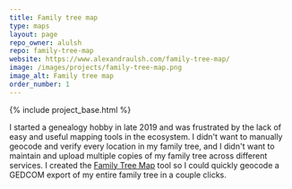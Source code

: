 ```yaml
---
title: Family tree map
type: maps
layout: page
repo_owner: alulsh
repo: family-tree-map
website: https://www.alexandraulsh.com/family-tree-map/
image: /images/projects/family-tree-map.png
image_alt: Family tree map
order_number: 1
---
```


{% include project_base.html %}

I started a genealogy hobby in late 2019 and was frustrated by the lack of easy and useful mapping tools in the ecosystem. I didn't want to manually geocode and verify every location in my family tree, and I didn't want to maintain and upload multiple copies of my family tree across different services. I created the [Family Tree Map](https://www.alexandraulsh.com/family-tree-map/) tool so I could quickly geocode a GEDCOM export of my entire family tree in a couple clicks.
